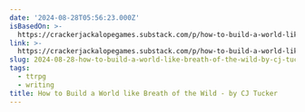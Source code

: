 ```yaml
---
date: '2024-08-28T05:56:23.000Z'
isBasedOn: >-
  https://crackerjackalopegames.substack.com/p/how-to-build-a-world-like-breath?r=1vlszm&triedRedirect=true
link: >-
  https://crackerjackalopegames.substack.com/p/how-to-build-a-world-like-breath?r=1vlszm&triedRedirect=true
slug: 2024-08-28-how-to-build-a-world-like-breath-of-the-wild-by-cj-tucker
tags:
  - ttrpg
  - writing
title: How to Build a World like Breath of the Wild - by CJ Tucker
---
```

 
